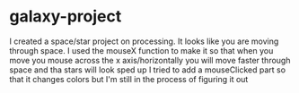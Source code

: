 # galaxy-project
I created a space/star project on processing. It looks like you are moving through space. 
I used the mouseX function to make it so that when you move you mouse across the x axis/horizontally
you will move faster through space and tha stars will look sped up
I tried to add a mouseClicked part so that it changes colors but I'm still in the process of figuring it out
